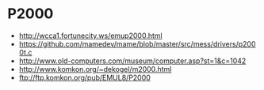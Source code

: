 # P2000

* http://wcca1.fortunecity.ws/emup2000.html
* https://github.com/mamedev/mame/blob/master/src/mess/drivers/p2000t.c
* http://www.old-computers.com/museum/computer.asp?st=1&c=1042
* http://www.komkon.org/~dekogel/m2000.html
* ftp://ftp.komkon.org/pub/EMUL8/P2000
